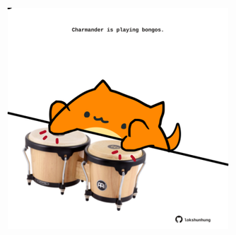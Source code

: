 <!-- built at 11/05/2024, 10:00:44 UTC -->
<p align="center">
  <img width="500" height="500" src="./ReadmeImage.svg">
</p>

